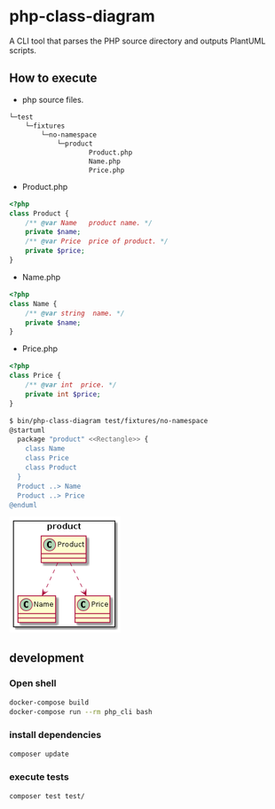 # php-class-diagram

A CLI tool that parses the PHP source directory and outputs PlantUML scripts.

## How to execute

 * php source files.

```
└─test
    └─fixtures
        └─no-namespace
            └─product
                    Product.php
                    Name.php
                    Price.php
```

 * Product.php
```php
<?php
class Product {
    /** @var Name   product name. */
    private $name;
    /** @var Price  price of product. */
    private $price;
}
```

 * Name.php
```php
<?php
class Name {
    /** @var string  name. */
    private $name;
}
```

 * Price.php
```php
<?php
class Price {
    /** @var int  price. */
    private int $price;
}
```

```bash
$ bin/php-class-diagram test/fixtures/no-namespace
@startuml
  package "product" <<Rectangle>> {
    class Name
    class Price
    class Product
  }
  Product ..> Name
  Product ..> Price
@enduml
```

![PlantUML output image.](output.png)

## development

### Open shell

```bash
docker-compose build
docker-compose run --rm php_cli bash
```

### install dependencies

```bash
composer update
```

### execute tests

```bash
composer test test/
```
